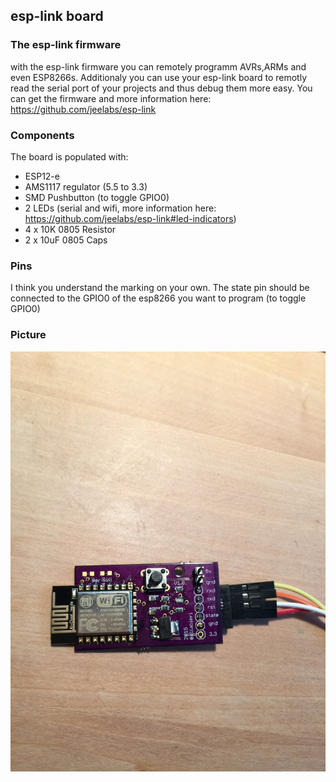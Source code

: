 esp-link board
---------------------

### The esp-link firmware
with the esp-link firmware you can remotely programm AVRs,ARMs and even ESP8266s. Additionaly you can use your esp-link board to remotly read the serial port of your projects and thus debug them more easy.
You can get the firmware and more information here: https://github.com/jeelabs/esp-link




### Components

The board is populated with:
- ESP12-e
- AMS1117 regulator (5.5 to 3.3)
- SMD Pushbutton (to toggle GPIO0)
- 2 LEDs (serial and wifi, more information here: https://github.com/jeelabs/esp-link#led-indicators)
- 4 x 10K 0805 Resistor
- 2 x 10uF 0805 Caps


### Pins
I think you understand the marking on your own.
The state pin should be connected to the GPIO0 of the esp8266 you want to program (to toggle GPIO0)




### Picture


![](esplink.jpg?raw=true)


